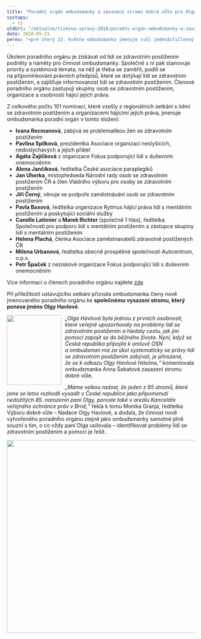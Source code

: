 ```yaml
---
title: "Poradní orgán ombudsmanky a zasazení stromu dobré vůle pro Olgu Havlovou"
vystupy:
  - tz
oldUrl: "/aktualne/tiskove-zpravy-2018/poradni-organ-ombudsmanky-a-zasazeni-stromu-dobre-vule-pro-olgu-havlovou"
date: 2018-05-21
perex: "<p>V úterý 22. května ombudsmanka jmenuje svůj jedenáctičlenný poradní orgán pro plnění úkolů plynoucích z Úmluvy o právech osob se zdravotním postižením. Na ustavujícím jednání členové prodiskutují plán aktivit a témata, na která by se ombudsmanka měla v roce 2018 zaměřit. Při příležitosti setkání ombudsmanka také zasadí jeden z 85 stromů dobré vůle připomínajících osobnost Olgy Havlové.</p>"
---
```


<!-- imported from the old website -->

<p>Úkolem poradního orgánu je získávat od lidí se zdravotním postižením podněty a náměty pro činnost ombudsmanky. Společně s ní pak stanovuje priority a systémová témata, na něž je třeba se zaměřit, podílí se na připomínkování právních předpisů, které se dotýkají lidí se zdravotním postižením, a zajišťuje informovanost lidí se zdravotním postižením. Členové poradního orgánu zastupují skupiny osob se zdravotním postižením, organizace a osobnosti hájící jejich práva.</p><p>Z celkového počtu 101 nominací, které vzešly z regionálních setkání s lidmi se zdravotním postižením a organizacemi hájícími jejich práva, jmenuje ombudsmanka poradní orgán v tomto složení:</p><ul><li><strong>Ivana Recmanová</strong>, zabývá se problematikou žen se zdravotním postižením</li><li><strong>Pavlína Spilková</strong>, prezidentka Asociace organizací neslyšících, nedoslýchavých a jejich přátel</li><li><strong>Agáta Zajíčková</strong> z organizace Fokus podporující lidi s duševním onemocněním</li><li><strong>Alena Jančíková</strong>, ředitelka České asociace paraplegiků</li><li><strong>Jan Uherka</strong>, místopředseda Národní rady osob se zdravotním postižením ČR a člen Vládního výboru pro osoby se zdravotním postižením</li><li><strong>Jiří Černý</strong>, věnuje se podpoře zaměstnávání osob se zdravotním postižením</li><li><strong>Pavla Baxová</strong>, ředitelka organizace Rytmus hájící práva lidí s mentálním postižením a poskytující sociální služby</li><li><strong>Camille Latimier</strong> a<strong> Marek Richter </strong>(společně 1 hlas), ředitelka Společnosti pro podporu lidí s mentálním postižením a zástupce skupiny lidí s mentálním postižením</li><li><strong>Helena Plachá</strong>, členka Asociace zaměstnavatelů zdravotně postižených ČR</li><li><strong>Milena Urbanová</strong>, ředitelka obecně prospěšné společnosti Auticentrum, o.p.s.</li><li><strong>Petr Špaček</strong> z neziskové organizace Fokus podporující lidi s duševním onemocněním</li></ul><p>Více informací o členech poradního orgánu najdete <a href="https://www.ochrance.cz/monitorovani-prav-lidi-se-zdravotnim-postizenim/poradni-organ/" target="_blank">zde</a></p><p>Při příležitosti ustavujícího setkání přizvala ombudsmanka členy nově jmenovaného poradního orgánu ke <strong>společnému vysazení stromu, který ponese jméno Olgy Havlové</strong>.</p><p><img src="https://www.ochrance.cz/uploads/RTEmagicC_Olga_web.jpg.jpg" style="FLOAT: left; PADDING-RIGHT: 10px" height="187" width="146" alt="" /><em>„Olga Havlová byla jednou z prvních osobností, které veřejně upozorňovaly na problémy lidí se zdravotním postižením a hledaly cestu, jak jim pomoci zapojit se do běžného života. Nyní, když se Česká republika připojila k úmluvě OSN a ombudsman má za úkol systematicky se právy lidí se zdravotním postižením zabývat, je přirozené, že se k odkazu Olgy Havlové hlásíme,“</em> komentovala ombudsmanka Anna Šabatová zasazení stromu dobré vůle.</p><p><em>„Máme velkou radost, že jeden z 85 stromů, které jsme se letos rozhodli vysadit v České republice jako připomenutí nedožitých 85. narozenin paní Olgy, poroste také v areálu Kance</em><em>láře veřejného ochránce práv v Brně,“</em> řekla k tomu Monika Granja, ředitelka Výboru dobré vůle – Nadace Olgy Havlové, a dodala, že činnost nově vytvořeného poradního orgánu stejně jako ombudsmanky samotné plně souzní s tím, o co vždy paní Olga usilovala – identifikovat problémy lidí se zdravotním postižením a pomoci je řešit.</p><p><img src="https://www.ochrance.cz/uploads/RTEmagicC_strom_srdce-web.jpg.jpg" height="515" width="630" alt="" /></p><br />
